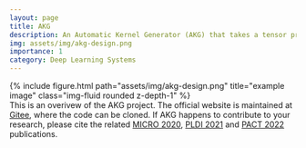 ```yaml
---
layout: page
title: AKG
description: An Automatic Kernel Generator (AKG) that takes a tensor program as input and deploys the optimized kernels on different platforms including CPU, GPU, Huawei Ascend chips.
img: assets/img/akg-design.png
importance: 1
category: Deep Learning Systems
---
```

<div class="row">
    <div class="col-sm mt-3 mt-md-0">
        {% include figure.html path="assets/img/akg-design.png" title="example image" class="img-fluid rounded z-depth-1" %}
    </div>
</div>
<div class="caption">
    This is an overivew of the AKG project. The official website is maintained at <a href='https://gitee.com/mindspore/akg'>Gitee</a>, where the code can be cloned. If AKG happens to contribute to your research, please cite the related <a href='../assets/pdf/micro2020-paper.pdf'>MICRO 2020</a>, <a href='../assets/pdf/pldi2021-paper.pdf'>PLDI 2021</a> and <a href='../assets/pdf/pact2022-paper.pdf'>PACT 2022</a> publications.
</div>
